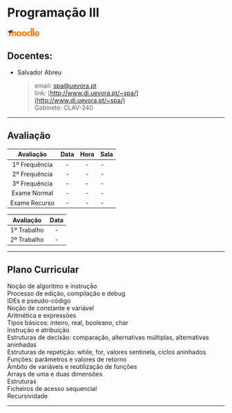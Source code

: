 # Programação III
[ <img width="75px" src="https://github.com/GBarradas/GBarradas/blob/main/img/moodle.png?raw=true">](https://www.moodle.uevora.pt/2223/course/view.php?id=517)
## Docentes:

- Salvador Abreu
  > email: [spa@uevora.pt](spa@uevora.pt)   
    link: [http://www.di.uevora.pt/~spa/](http://www.di.uevora.pt/~spa/)   
    Gabinete: CLAV-240

---
## Avaliação  

|  Avaliação  |Data      |Hora |Sala|  
|:-----------:|:--------:|:---:|----|  
|1º Frequência|-|-|-|  
|2º Frequência|-|-|-|  
|3º Frequência|-|-|-|  
|Exame Normal |-|-|-|  
|Exame Recurso|-|-|-|  
  
|Avaliação  |Data |
|:---------:|:---:|
|1º Trabalho|-|  
|2º Trabalho|-|  




--- 
## Plano Curricular

Noção de algoritmo e instrução  
Processo de edição, compilação e debug  
IDEs e pseudo-código  
Noção de constante e variável  
Aritmética e expressões  
Tipos básicos: inteiro, real, booleano, char  
Instrução e atribuição  
Estruturas de decisão: comparação, alternativas múltiplas, alternativas aninhadas  
Estruturas de repetição: while, for, valores sentinela, ciclos aninhados  
Funções: parâmetros e valores de retorno  
Âmbito de variáveis e reutilização de funções  
Arrays de uma e duas dimensões  
Estruturas  
Ficheiros de acesso sequencial  
Recursividade  

---  

 

 <style>
     .red{
         color: red;
     }
    .markdown-body blockquote {
        background:rgb(140 143 147 / 17%);
        padding: 0 1em;
        padding: 0 1em;
        color: #000000;
        border-left: 0.25em solid #007fff;
    }   
 </style>
 <link rel="icon" href="../uevora.png">



